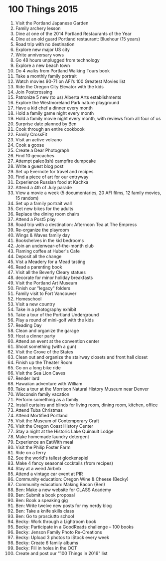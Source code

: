 # 100 Things 2015

1. Visit the Portland Japanese Garden
1. Family archery lesson
1. Dine at one of the 2014 Portland Restaurants of the Year
1. Dine at an old guard Portland restaurant: Bluehour (15 years)
1. Road trip with no destination
1. Explore new major US city
1. Write anniversary vows
1. Go 48 hours unplugged from technology
1. Explore a new beach town
1. Do 4 walks from Portland Walking Tours book
1. Take a monthly family portrait
1. Watch movies 90-71 on AFI’s 100 Greatest Movies list
1. Ride the Oregon City Elevator with the kids
1. Join Postcrossing
1. Patronize 5 new (to us) Alberta Arts establishments
1. Explore the Westmoreland Park nature playground
1. Have a kid chef a dinner every month
1. Hold a family game night every month
1. Hold a family movie night every month, with reviews from all four of us
1. Surprise date planned by Ben
1. Cook through an entire cookbook
1. Family CrossFit
1. Visit an active volcano
1. Cook a goose
1. Create a Dear Photograph
1. Find 10 geocaches
1. Attempt paleo(ish) campfire dumpcake
1. Write a guest blog post
1. Set up Evernote for travel and recipes
1. Find a piece of art for our entryway
1. Experience Russian food at Kachka
1. Attend a 4th of July parade
1. View a movie a week (5 documentaries, 20 AFI films, 12 family movies, 15 random)
1. Set up a family portrait wall
1. Get new bikes for the adults
1. Replace the dining room chairs
1. Attend a Post5 play
1. Road trip with a destination: Afternoon Tea at The Empress
1. Re-organize the playroom
1. Wings & Waves family day
1. Bookshelves in the kid bedrooms
1. Join an underwear-of-the-month club
1. Flaming coffee at Huber's Cafe
1. Deposit all the change
1. Vist a Meadery for a Mead tasting
1. Read a parenting book
1. Visit all the Beverly Cleary statues
1. decorate for minor holiday breakfasts
1. Visit the Portland Art Museum
1. Finish our "legacy" folders
1. Family visit to Fort Vancouver
1. Homeschool
1. Visit a new country
1. Take in a photography exhibit
1. Take a tour of the Portland Underground
1. Play a round of mini-golf with the kids
1. Reading Day
1. Clean and organize the garage
1. Host a dinner party
1. Attend an event at the convention center
1. Shoot something (with a gun)
1. Visit the Grove of the States
1. Clean out and organize the stairway closets and front hall closet
1. Finish up the Theater Room
1. Go on a long bike ride
1. Visit the Sea Lion Caves
1. Render lard
1. Hawaiian adventure with William
1. Take a tour at the Morrison Natural History Museum near Denver
1. Wisconsin family vacation
1. Perform something as a family
1. Install curtains and blinds for living room, dining room, kitchen, office
1. Attend Tuba Christmas
1. Attend Mortified Portland
1. Visit the Museum of Contemporary Craft
1. Visit the Oregon Coast History Center
1. Stay a night at the Historic Lake Quinault Lodge
1. Make homemade laundry detergent
1. Experience an EatWith meal
1. Visit the Philip Foster Farm
1. Ride on a ferry
1. See the world's tallest glockenspiel
1. Make 4 fancy seasonal cocktails (from recipes)
1. Stay at a weird Airbnb
1. Attend a vintage car event at PIR
1. Community education: Oregon Wine & Cheese (Becky)
1. Community education: Making Bacon (Ben)
1. Ben: Make a new website for CLASS Academy
1. Ben: Submit a book proposal
1. Ben: Book a speaking gig
1. Ben: Write twelve new posts for my nerdy blog
1. Ben: Take a knife skills class
1. Ben: Go to prosciutto school
1. Becky: Work through a Lightroom book
1. Becky: Participate in a GoodReads challenge – 100 books
1. Becky: Jenson Family Photo Re-Creations
1. Becky: Upload 3 photos to iStock every week
1. Becky: Create 6 family albums
1. Becky: Fill in holes in the OCT
1. Create and post our "100 Things in 2016" list
